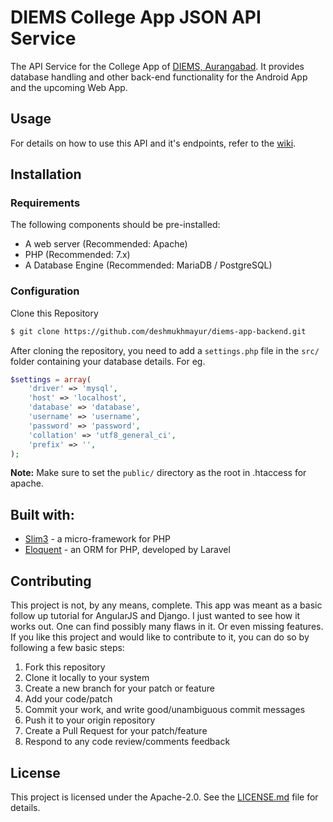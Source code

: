 # DIEMS College App JSON API Service

The API Service for the College App of [DIEMS, Aurangabad](http://dietms.org).
It provides database handling and other back-end functionality for the Android App
and the upcoming Web App.

## Usage

For details on how to use this API and it's endpoints,
refer to the [wiki](https://github.com/deshmukhmayur/diems-app-backend/wiki).

## Installation

### Requirements

The following components should be pre-installed:

- A web server (Recommended: Apache)
- PHP (Recommended: 7.x)
- A Database Engine (Recommended: MariaDB / PostgreSQL)

### Configuration

Clone this Repository
```bash
$ git clone https://github.com/deshmukhmayur/diems-app-backend.git
```

After cloning the repository, you need to add a `settings.php` file in the `src/` folder
containing your database details. For eg.
```php
$settings = array(
    'driver' => 'mysql',
    'host' => 'localhost',
    'database' => 'database',
    'username' => 'username',
    'password' => 'password',
    'collation' => 'utf8_general_ci',
    'prefix' => '',
);
```

**Note:** Make sure to set the `public/` directory as the root in .htaccess for apache.

## Built with:

- [Slim3](https://www.slimframework.com/) - a micro-framework for PHP
- [Eloquent](https://laravel.com/docs/5.4/eloquent) - an ORM for PHP, developed by Laravel

## Contributing

This project is not, by any means, complete. This app was meant as a basic follow up tutorial for AngularJS and Django. I just wanted to see how it works out. One can find possibly many flaws in it. Or even missing features. If you like this project and would like to contribute to it, you can do so by following a few basic steps:

1. Fork this repository
2. Clone it locally to your system
3. Create a new branch for your patch or feature
4. Add your code/patch
5. Commit your work, and write good/unambiguous commit messages
6. Push it to your origin repository
7. Create a Pull Request for your patch/feature
8. Respond to any code review/comments feedback

## License

This project is licensed under the Apache-2.0.
See the [LICENSE.md](LICENSE.md) file for details.
